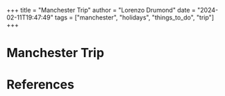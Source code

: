 +++
title = "Manchester Trip"
author = "Lorenzo Drumond"
date = "2024-02-11T19:47:49"
tags = ["manchester",  "holidays",  "things_to_do",  "trip"]
+++


# Manchester Trip

# References
